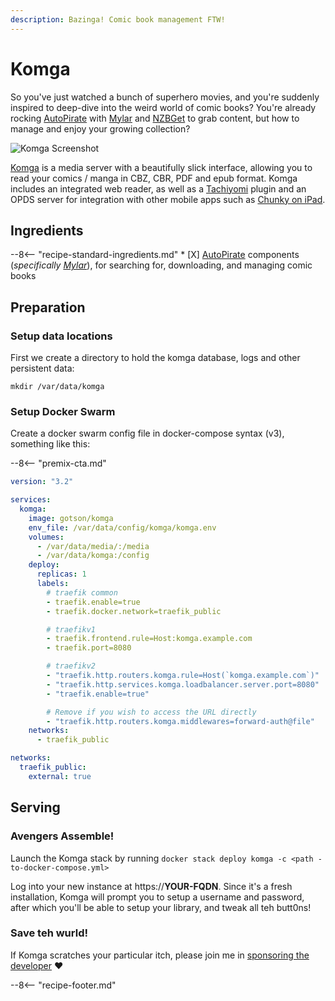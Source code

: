 ```yaml
---
description: Bazinga! Comic book management FTW!
---
```


# Komga

So you've just watched a bunch of superhero movies, and you're suddenly inspired to deep-dive into the weird world of comic books? You're already rocking [AutoPirate](/recipes/autopirate/) with [Mylar](/recipes/autopirate/mylar/) and [NZBGet](/recipes/autopirate/nzbget/) to grab content, but how to manage and enjoy your growing collection?

![Komga Screenshot](../images/komga.png)

[Komga](https://komga.org/) is a media server with a beautifully slick interface, allowing you to read your comics / manga in CBZ, CBR, PDF and epub format. Komga includes an integrated web reader, as well as a [Tachiyomi](https://tachiyomi.org/) plugin and an OPDS server for integration with other mobile apps such as [Chunky on iPad](http://chunkyreader.com/).

## Ingredients

--8<-- "recipe-standard-ingredients.md"
    * [X] [AutoPirate](/recipes/autopirate/) components (*specifically [Mylar](/recipes/autopirate/mylar/)*), for searching for, downloading, and managing comic books

## Preparation

### Setup data locations

First we create a directory to hold the komga database, logs and other persistent data:

```
mkdir /var/data/komga
```

### Setup Docker Swarm

Create a docker swarm config file in docker-compose syntax (v3), something like this:

--8<-- "premix-cta.md"

```yaml
version: "3.2"

services:
  komga:
    image: gotson/komga
    env_file: /var/data/config/komga/komga.env
    volumes:
      - /var/data/media/:/media
      - /var/data/komga:/config
    deploy:
      replicas: 1
      labels:
        # traefik common
        - traefik.enable=true
        - traefik.docker.network=traefik_public

        # traefikv1
        - traefik.frontend.rule=Host:komga.example.com
        - traefik.port=8080     

        # traefikv2
        - "traefik.http.routers.komga.rule=Host(`komga.example.com`)"
        - "traefik.http.services.komga.loadbalancer.server.port=8080"
        - "traefik.enable=true"

        # Remove if you wish to access the URL directly
        - "traefik.http.routers.komga.middlewares=forward-auth@file"
    networks:
      - traefik_public

networks:
  traefik_public:
    external: true
```

## Serving

### Avengers Assemble!

Launch the Komga stack by running ```docker stack deploy komga -c <path -to-docker-compose.yml>```

Log into your new instance at https://**YOUR-FQDN**. Since it's a fresh installation, Komga will prompt you to setup a username and password, after which you'll be able to setup your library, and tweak all teh butt0ns!

### Save teh wurld!

If Komga scratches your particular itch, please join me in [sponsoring the developer](/#sponsored-projects) :heart:

[^1]: Since Komga doesn't need to communicate with any other services, we don't need a separate overlay network for it. Provided Traefik can reach Komga via the `traefik_public` overlay network, we've got all we need.

--8<-- "recipe-footer.md"